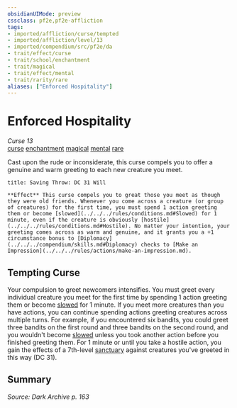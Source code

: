 ```yaml
---
obsidianUIMode: preview
cssclass: pf2e,pf2e-affliction
tags:
- imported/affliction/curse/tempted
- imported/affliction/level/13
- imported/compendium/src/pf2e/da
- trait/effect/curse
- trait/school/enchantment
- trait/magical
- trait/effect/mental
- trait/rarity/rare
aliases: ["Enforced Hospitality"]
---
```

# Enforced Hospitality
*Curse 13*  
[curse](curse.md)  [enchantment](enchantment.md)  [magical](magical.md)  [mental](mental.md)  [rare](rare.md)  

Cast upon the rude or inconsiderate, this curse compels you to offer a genuine and warm greeting to each new creature you meet.

```ad-inline-affliction
title: Saving Throw: DC 31 Will

**Effect** This curse compels you to great those you meet as though they were old friends. Whenever you come across a creature (or group of creatures) for the first time, you must spend 1 action greeting them or become [slowed](../../../rules/conditions.md#Slowed) for 1 minute, even if the creature is obviously [hostile](../../../rules/conditions.md#Hostile). No matter your intention, your greeting comes across as warm and genuine, and it grants you a +1 circumstance bonus to [Diplomacy](../../../compendium/skills.md#Diplomacy) checks to [Make an Impression](../../../rules/actions/make-an-impression.md).
```

## Tempting Curse

Your compulsion to greet newcomers intensifies. You must greet every individual creature you meet for the first time by spending 1 action greeting them or become [slowed](conditions.md#Slowed) for 1 minute. If you meet more creatures than you have actions, you can continue spending actions greeting creatures across multiple turns. For example, if you encountered six bandits, you could greet three bandits on the first round and three bandits on the second round, and you wouldn't become [slowed](conditions.md#Slowed) unless you took another action before you finished greeting them. For 1 minute or until you take a hostile action, you gain the effects of a 7th-level [sanctuary](../../spells/sanctuary.md) against creatures you've greeted in this way (DC 31).

## Summary

*Source: Dark Archive p. 163*
